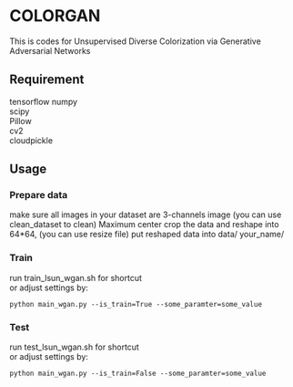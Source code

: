 # COLORGAN
This is codes for Unsupervised Diverse Colorization via Generative Adversarial Networks

## Requirement
tensorflow
numpy  
scipy  
Pillow  
cv2  
cloudpickle

## Usage
### Prepare data  
make sure all images in your dataset are 3-channels image (you can use clean_dataset to clean)
Maximum center crop the data and reshape into 64*64,  (you can use resize file)
put reshaped data into data/ your_name/
### Train  
run train_lsun_wgan.sh for shortcut  
or adjust settings by:
```
python main_wgan.py --is_train=True --some_paramter=some_value
```  
### Test  
run test_lsun_wgan.sh for shortcut  
or adjust settings by:
```
python main_wgan.py --is_train=False --some_paramter=some_value
```  


